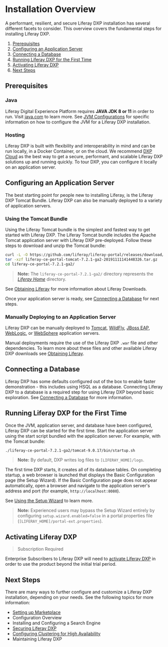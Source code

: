 # Installation Overview

A performant, resilient, and secure Liferay DXP installation has several different facets to consider. This overview covers the fundamental steps for installing Liferay DXP.

1. [Prerequisites](#prerequisites)
1. [Configuring an Application Server](#configuring-an-application-server)
1. [Connecting a Database](#connecting-a-database)
1. [Running Liferay DXP for the First Time](#running-liferay-dxp-for-the-first-time)
1. [Activating Liferay DXP](#activating-liferay-dxp)
1. [Next Steps](#next-steps)

## Prerequisites

### Java

Liferay Digital Experience Platform requires **JAVA JDK 8 or 11** in order to run. Visit [java.com](https://www.java.com/) to learn more. See [JVM Configurations](../14-reference/05-jvm-configurations.md) for specific information on how to configure the JVM for a Liferay DXP installation.

### Hosting

Liferay DXP is built with flexibility and interoperability in mind and can be run locally, in a Docker Container, or on the cloud. We recommend [DXP Cloud](https://learn.liferay.com/dxp-cloud-latest/index.html) as the best way to get a secure, performant, and scalable Liferay DXP solutions up and running quickly. To tour DXP, you can configure it locally on an application server.

## Configuring an Application Server

The best starting point for people new to installing Liferay, is the Liferay DXP Tomcat Bundle. Liferay DXP can also be manually deployed to a variety of application servers.

### Using the Tomcat Bundle

Using the Liferay Tomcat bundle is the simplest and fastest way to get started with Liferay DXP. The Liferay Tomcat bundle includes the Apache Tomcat application server with Liferay DXP pre-deployed. Follow these steps to download and unzip the Tomcat bundle:

```bash
curl -L -O https://github.com/liferay/liferay-portal/releases/download/7.2.1-ga2/liferay-ce-portal-tomcat-7.2.1-ga2-20191111141448326.tar.gz
tar -xzf liferay-ce-portal-tomcat-7.2.1-ga2-20191111141448326.tar.gz
cd liferay-ce-portal-7.2.1-ga2/
```

> **Note:** The `liferay-ce-portal-7.2.1-ga2/` directory represents the [*Liferay Home*](../14-reference/01-liferay-home.md) directory.

See [Obtaining Liferay](./03-obtaining-liferay.md) for more information about Liferay Downloads.

Once your application server is ready, see [Connecting a Database](#connecting-a-database) for next steps.

### Manually Deploying to an Application Server

Liferay DXP can be manually deployed to [Tomcat](./01-installing-liferay-on-an-application-server/01-installing-liferay-on-tomcat.md), [WildFly](placeholder-link), [JBoss EAP](placeholder-link), [WebLogic](placeholder-link), or [WebSphere](./01-installing-liferay-on-an-application-server/05-installing-liferay-on-websphere.md) application servers.

Manual deployments require the use of the Liferay DXP `.war` file and other dependencies. To learn more about these files and other available Liferay DXP downloads see [Obtaining Liferay](./03-obtaining-liferay.md).

## Connecting a Database

Liferay DXP has some defaults configured out of the box to enable faster demonstration - this includes using HSQL as a database. Connecting Liferay DXP to a database is a required step for using Liferay DXP beyond basic exploration. See [Connecting a Database](./04-connecting-a-database.md) for more information.

## Running Liferay DXP for the First Time

Once the JVM, application server, and database have been configured, Liferay DXP can be started for the first time. Start the application server using the start script bundled with the application server. For example, with the Tomcat bundle:

```bash
./liferay-ce-portal-7.2.1-ga2/tomcat-9.0.17/bin/startup.sh
```

> **Note:** By default, DXP writes log files to `[LIFERAY_HOME]/logs`.

The first time DXP starts, it creates all of its database tables. On completing startup, a web browser is launched that displays the Basic Configuration page (the Setup Wizard). If the Basic Configuration page does not appear automatically, open a browser and navigate to the application server's address and port (for example, `http://localhost:8080`).

See [Using the Setup Wizard](./05-using-the-setup-wizard.md) to learn more.

> **Note:** Experienced users may bypass the Setup Wizard entirely by configuring `setup.wizard.enabled=false` in a portal properties file (`[LIFERAY_HOME]/portal-ext.properties`).

## Activating Liferay DXP

> Subscription Required

Enterprise Subscribers to Liferay DXP will need to [activate Liferay DXP](./08-activating-liferay-dxp.md) in order to use the product beyond the initial trial period.

## Next Steps

There are many ways to further configure and customize a Liferay DXP installation, depending on your needs. See the following topics for more information:

* [Setting up Marketplace](./10-setting-up-marketplace.md)
* Configuration Overview
* Installing and Configuring a Search Engine
* [Securing Liferay DXP](../05-securing-liferay/01-securing-liferay.md)
* [Configuring Clustering for High Availability](../02-setting-up-liferay-dxp/01-performance-and-scalability/01-configuring-clustering/01-introduction-to-clustering-liferay-dxp.md)
* Maintaining Liferay DXP
